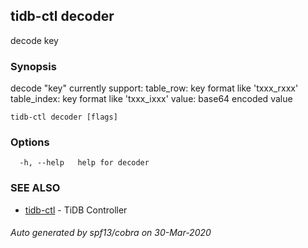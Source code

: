 ## tidb-ctl decoder

decode key

### Synopsis

decode "key"
	currently support:
	table_row:   key format like 'txxx_rxxx'
	table_index: key format like 'txxx_ixxx'
	value:       base64 encoded value

```
tidb-ctl decoder [flags]
```

### Options

```
  -h, --help   help for decoder
```

### SEE ALSO

* [tidb-ctl](tidb-ctl.md)	 - TiDB Controller

###### Auto generated by spf13/cobra on 30-Mar-2020
